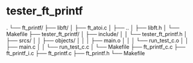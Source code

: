 # tester_ft_printf
.
└── ft_printf/
    ├── libft/
    │   ├── ft_atoi.c
    │   ├── ..
    │   ├── libft.h
    │   └── Makefile
    ├── tester_ft_printf/
    │   ├── include/
    │   │   └── tester_ft_printf.h
    │   ├── srcs/
    │   │   ├── objects/
    │   │   │   ├── main.o
    │   │   │   └── run_test_c.o
    │   │   ├── main.c
    │   │   └── run_test_c.c
    │   └── Makefile
    ├── ft_printf_c.c
    ├── ft_printf_i.c
    ├── ft_printf.c
    ├── ft_printf.h
    └── Makefile
